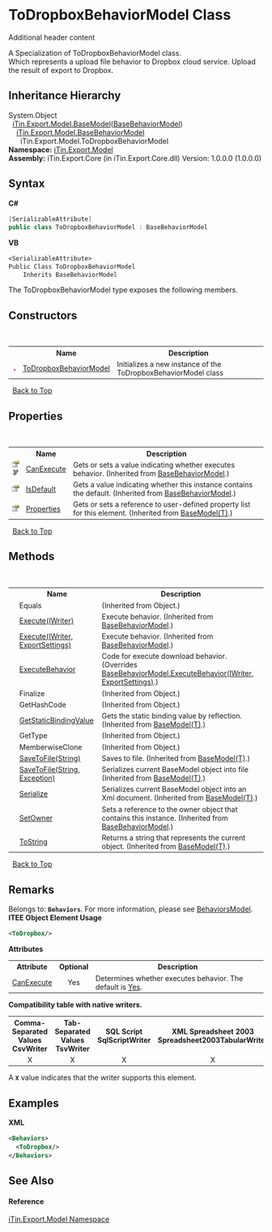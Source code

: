 # ToDropboxBehaviorModel Class
Additional header content 

A Specialization of ToDropboxBehaviorModel class.<br /> Which represents a upload file behavior to Dropbox cloud service. Upload the result of export to Dropbox.


## Inheritance Hierarchy
System.Object<br />&nbsp;&nbsp;<a href="T_iTin_Export_Model_BaseModel_1">iTin.Export.Model.BaseModel</a>(<a href="T_iTin_Export_Model_BaseBehaviorModel">BaseBehaviorModel</a>)<br />&nbsp;&nbsp;&nbsp;&nbsp;<a href="T_iTin_Export_Model_BaseBehaviorModel">iTin.Export.Model.BaseBehaviorModel</a><br />&nbsp;&nbsp;&nbsp;&nbsp;&nbsp;&nbsp;iTin.Export.Model.ToDropboxBehaviorModel<br />
**Namespace:**&nbsp;<a href="N_iTin_Export_Model">iTin.Export.Model</a><br />**Assembly:**&nbsp;iTin.Export.Core (in iTin.Export.Core.dll) Version: 1.0.0.0 (1.0.0.0)

## Syntax

**C#**<br />
``` C#
[SerializableAttribute]
public class ToDropboxBehaviorModel : BaseBehaviorModel
```

**VB**<br />
``` VB
<SerializableAttribute>
Public Class ToDropboxBehaviorModel
	Inherits BaseBehaviorModel
```

The ToDropboxBehaviorModel type exposes the following members.


## Constructors
&nbsp;<table><tr><th></th><th>Name</th><th>Description</th></tr><tr><td>![Public method](media/pubmethod.gif "Public method")</td><td><a href="M_iTin_Export_Model_ToDropboxBehaviorModel__ctor">ToDropboxBehaviorModel</a></td><td>
Initializes a new instance of the ToDropboxBehaviorModel class</td></tr></table>&nbsp;
<a href="#todropboxbehaviormodel-class">Back to Top</a>

## Properties
&nbsp;<table><tr><th></th><th>Name</th><th>Description</th></tr><tr><td>![Public property](media/pubproperty.gif "Public property")![Code example](media/CodeExample.png "Code example")</td><td><a href="P_iTin_Export_Model_BaseBehaviorModel_CanExecute">CanExecute</a></td><td>
Gets or sets a value indicating whether executes behavior.
 (Inherited from <a href="T_iTin_Export_Model_BaseBehaviorModel">BaseBehaviorModel</a>.)</td></tr><tr><td>![Public property](media/pubproperty.gif "Public property")</td><td><a href="P_iTin_Export_Model_BaseBehaviorModel_IsDefault">IsDefault</a></td><td>
Gets a value indicating whether this instance contains the default.
 (Inherited from <a href="T_iTin_Export_Model_BaseBehaviorModel">BaseBehaviorModel</a>.)</td></tr><tr><td>![Public property](media/pubproperty.gif "Public property")</td><td><a href="P_iTin_Export_Model_BaseModel_1_Properties">Properties</a></td><td>
Gets or sets a reference to user-defined property list for this element.
 (Inherited from <a href="T_iTin_Export_Model_BaseModel_1">BaseModel(T)</a>.)</td></tr></table>&nbsp;
<a href="#todropboxbehaviormodel-class">Back to Top</a>

## Methods
&nbsp;<table><tr><th></th><th>Name</th><th>Description</th></tr><tr><td>![Public method](media/pubmethod.gif "Public method")</td><td>Equals</td><td> (Inherited from Object.)</td></tr><tr><td>![Public method](media/pubmethod.gif "Public method")</td><td><a href="M_iTin_Export_Model_BaseBehaviorModel_Execute">Execute(IWriter)</a></td><td>
Execute behavior.
 (Inherited from <a href="T_iTin_Export_Model_BaseBehaviorModel">BaseBehaviorModel</a>.)</td></tr><tr><td>![Public method](media/pubmethod.gif "Public method")</td><td><a href="M_iTin_Export_Model_BaseBehaviorModel_Execute_1">Execute(IWriter, ExportSettings)</a></td><td>
Execute behavior.
 (Inherited from <a href="T_iTin_Export_Model_BaseBehaviorModel">BaseBehaviorModel</a>.)</td></tr><tr><td>![Protected method](media/protmethod.gif "Protected method")</td><td><a href="M_iTin_Export_Model_ToDropboxBehaviorModel_ExecuteBehavior">ExecuteBehavior</a></td><td>
Code for execute download behavior.
 (Overrides <a href="M_iTin_Export_Model_BaseBehaviorModel_ExecuteBehavior">BaseBehaviorModel.ExecuteBehavior(IWriter, ExportSettings)</a>.)</td></tr><tr><td>![Protected method](media/protmethod.gif "Protected method")</td><td>Finalize</td><td> (Inherited from Object.)</td></tr><tr><td>![Public method](media/pubmethod.gif "Public method")</td><td>GetHashCode</td><td> (Inherited from Object.)</td></tr><tr><td>![Protected method](media/protmethod.gif "Protected method")</td><td><a href="M_iTin_Export_Model_BaseModel_1_GetStaticBindingValue">GetStaticBindingValue</a></td><td>
Gets the static binding value by reflection.
 (Inherited from <a href="T_iTin_Export_Model_BaseModel_1">BaseModel(T)</a>.)</td></tr><tr><td>![Public method](media/pubmethod.gif "Public method")</td><td>GetType</td><td> (Inherited from Object.)</td></tr><tr><td>![Protected method](media/protmethod.gif "Protected method")</td><td>MemberwiseClone</td><td> (Inherited from Object.)</td></tr><tr><td>![Public method](media/pubmethod.gif "Public method")</td><td><a href="M_iTin_Export_Model_BaseModel_1_SaveToFile">SaveToFile(String)</a></td><td>
Saves to file.
 (Inherited from <a href="T_iTin_Export_Model_BaseModel_1">BaseModel(T)</a>.)</td></tr><tr><td>![Public method](media/pubmethod.gif "Public method")</td><td><a href="M_iTin_Export_Model_BaseModel_1_SaveToFile_1">SaveToFile(String, Exception)</a></td><td>
Serializes current BaseModel object into file
 (Inherited from <a href="T_iTin_Export_Model_BaseModel_1">BaseModel(T)</a>.)</td></tr><tr><td>![Public method](media/pubmethod.gif "Public method")</td><td><a href="M_iTin_Export_Model_BaseModel_1_Serialize">Serialize</a></td><td>
Serializes current BaseModel object into an Xml document.
 (Inherited from <a href="T_iTin_Export_Model_BaseModel_1">BaseModel(T)</a>.)</td></tr><tr><td>![Public method](media/pubmethod.gif "Public method")</td><td><a href="M_iTin_Export_Model_BaseBehaviorModel_SetOwner">SetOwner</a></td><td>
Sets a reference to the owner object that contains this instance.
 (Inherited from <a href="T_iTin_Export_Model_BaseBehaviorModel">BaseBehaviorModel</a>.)</td></tr><tr><td>![Public method](media/pubmethod.gif "Public method")</td><td><a href="M_iTin_Export_Model_BaseModel_1_ToString">ToString</a></td><td>
Returns a string that represents the current object.
 (Inherited from <a href="T_iTin_Export_Model_BaseModel_1">BaseModel(T)</a>.)</td></tr></table>&nbsp;
<a href="#todropboxbehaviormodel-class">Back to Top</a>

## Remarks

Belongs to: <strong>`Behaviors`</strong>. For more information, please see <a href="T_iTin_Export_Model_BehaviorsModel">BehaviorsModel</a>.<br />
**ITEE Object Element Usage**<br />
``` XML
<ToDropbox/>
```


<strong>Attributes</strong><table><tr><th>Attribute</th><th>Optional</th><th>Description</th></tr><tr><td><a href="P_iTin_Export_Model_BaseBehaviorModel_CanExecute">CanExecute</a></td><td align="center">Yes</td><td>Determines whether executes behavior. The default is <a href="T_iTin_Export_Model_YesNo">Yes</a>.</td></tr></table><strong>Compatibility table with native writers.</strong><table><tr><th>Comma-Separated Values<br />CsvWriter</th><th>Tab-Separated Values<br />TsvWriter</th><th>SQL Script<br />SqlScriptWriter</th><th>XML Spreadsheet 2003<br />Spreadsheet2003TabularWriter</th></tr><tr><td align="center">X</td><td align="center">X</td><td align="center">X</td><td align="center">X</td></tr></table> A <strong>`X`</strong> value indicates that the writer supports this element.


## Examples

**XML**<br />
``` XML
<Behaviors>
  <ToDropbox/>
</Behaviors>
```


## See Also


#### Reference
<a href="N_iTin_Export_Model">iTin.Export.Model Namespace</a><br />